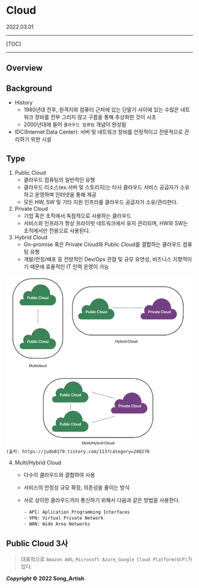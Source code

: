 # Cloud

2022.03.01

---

[TOC]

---



## Overview



## Background

- History
  - 1980년대 전후, 원격지와 컴퓨터 근처에 있는 단말기 사이에 있는 수많은 네트워크 장비를 전부 그리지 않고 구름을 통해 추상화한 것이 시초
  - 2000년대에 들어 `클라우드 컴퓨팅` 개념이 완성됨
- IDC(Internet Data Center): 서버 및 네트워크 장비를 안정적이고 전문적으로 관리하기 위한 시설



## Type

1. Public Cloud
   - 클라우드 컴퓨팅의 일반적인 유형
   - 클라우드 리소스(ex.서버 및 스토리지)는 타사 클라우드 서비스 공급자가 소유하고 운영하며 인터넷을 통해 제공
   - 모든 HW, SW 및 기타 지원 인프라를 클라우드 공급자가 소유/관리한다.
2. Private Cloud
   - 기업 혹은 조직에서 독점적으로 사용하는 클라우드
   - 서비스와 인프라가 항상 프라이빗 네트워크에서 유지 관리되며, HW와 SW는 조직에서만 전용으로 사용된다.
3. Hybrid Cloud
   - On-promise 혹은 Private Cloud와 Public Cloud를 결합하는 클라우드 컴퓨팅 유형
   - 개발/런칭/배포 등 전방적인 Dev/Ops 관점 및 규모 유연성, 비즈니스 지향적이기 때문에 효율적인 IT 인력 운영이 가능

![multi_hybrid_cloud](img/multi_hybrid_cloud.png)
`(출처: https://judo0179.tistory.com/113?category=280270`

4. Multi/Hybrid Cloud

   - 다수이 클라우드와 결합하여 사용

   - 서비스의 안정성 규모 확장, 의존성을 줄이는 방식

   - 서로 상이한 클라우드끼리 통신하기 위해서 다음과 같은 방법을 사용한다.

     ```
     - API: Aplication Programming Interfaces
     - VPN: Virtual Private Network
     - WAN: Wide Area Networks
     ```

     

## Public Cloud 3사

> 대표적으로 `Amazon AWS`, `Microsoft Azure`, `Google Cloud Platform(GCP)`가 있다.



***Copyright* © 2022 Song_Artish**